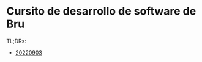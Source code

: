 # Cursito de desarrollo de software de Bru

TL;DRs:

- [20220903][20220903]

[20220903]: /cursos/desarrollo-de-software/20220903
